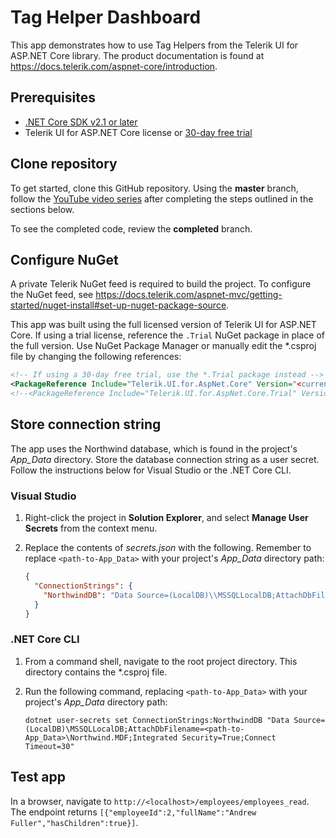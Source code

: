 # Tag Helper Dashboard

This app demonstrates how to use Tag Helpers from the Telerik UI for ASP.NET Core library. The product documentation is found at https://docs.telerik.com/aspnet-core/introduction.

## Prerequisites

- [.NET Core SDK v2.1 or later](https://www.microsoft.com/net/download)
- Telerik UI for ASP.NET Core license or [30-day free trial](https://www.telerik.com/aspnet-core-ui)

## Clone repository

To get started, clone this GitHub repository. Using the **master** branch, follow the [YouTube video series](https://www.youtube.com/playlist?list=PLvmaC-XMqeBbdRl1LptZVSG8TqnG31ubO) after completing the steps outlined in the sections below.

To see the completed code, review the **completed** branch.

## Configure NuGet

A private Telerik NuGet feed is required to build the project. To configure the NuGet feed, see https://docs.telerik.com/aspnet-mvc/getting-started/nuget-install#set-up-nuget-package-source.

This app was built using the full licensed version of Telerik UI for ASP.NET Core. If using a trial license, reference the `.Trial` NuGet package in place of the full version. Use NuGet Package Manager or manually edit the *.csproj file by changing the following references:

```xml
<!-- If using a 30-day free trial, use the *.Trial package instead -->
<PackageReference Include="Telerik.UI.for.AspNet.Core" Version="<current version>" />
<!--<PackageReference Include="Telerik.UI.for.AspNet.Core.Trial" Version="<current version>" />-->
```

## Store connection string

The app uses the Northwind database, which is found in the project's *App_Data* directory. Store the database connection string as a user secret. Follow the instructions below for Visual Studio or the .NET Core CLI.

### Visual Studio

1. Right-click the project in **Solution Explorer**, and select **Manage User Secrets** from the context menu.
1. Replace the contents of *secrets.json* with the following. Remember to replace `<path-to-App_Data>` with your project's *App_Data* directory path:

    ```json
    {
      "ConnectionStrings": {
        "NorthwindDB": "Data Source=(LocalDB)\\MSSQLLocalDB;AttachDbFilename=<path-to-App_Data>\\Northwind.MDF;Integrated Security=True;Connect Timeout=30"
      }
    }
    ```

### .NET Core CLI

1. From a command shell, navigate to the root project directory. This directory contains the *.csproj file.
1. Run the following command, replacing `<path-to-App_Data>` with your project's *App_Data* directory path:

    ```console
    dotnet user-secrets set ConnectionStrings:NorthwindDB "Data Source=(LocalDB)\MSSQLLocalDB;AttachDbFilename=<path-to-App_Data>\Northwind.MDF;Integrated Security=True;Connect Timeout=30"
    ```

## Test app

In a browser, navigate to `http://<localhost>/employees/employees_read`. The endpoint returns `[{"employeeId":2,"fullName":"Andrew Fuller","hasChildren":true}]`.
